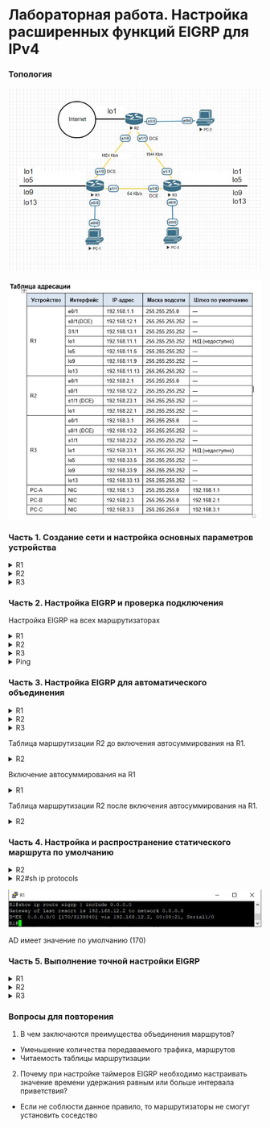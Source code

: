 # Лабораторная работа. Настройка расширенных функций EIGRP для IPv4




### Топология
![schema](work_dir/schema.JPG)

![table](work_dir/table.JPG)

### Часть 1. Создание сети и настройка основных параметров устройства

<details>
 <summary>R1</summary>

``` bash
Router>en
Router#conf t
Router(config)#host R1
R1(config)#no logging console
R1(config)#no ip domain-lookup
R1(config)#service password-encryption 
R1(config)#enable secret class
R1(config)#line console 0
R1(config-line)#password cisco
R1(config-line)#logging synchronous
R1(config-line)#login
R1(config-line)#exit
R1(config)#line vty 0 4
R1(config-line)#password cisco
R1(config-line)#logging synchronous
R1(config-line)#login
R1(config-line)#exit
R1(config)#int e0/0
R1(config-if)#ip address 192.168.1.1 255.255.255.0
R1(config-if)#no shut
R1(config)#int s1/0
R1(config-if)#ip address 192.168.12.1 255.255.255.252
R1(config-if)#clock rate 128000
R1(config-if)#no shut
R1(config)#int s1/1
R1(config-if)#ip address 192.168.13.1 255.255.255.252
R1(config-if)#no shut
R1(config-if)#end
R1#wr
Building configuration...
[OK]
```
</details>

<details>
 <summary>R2</summary>

``` bash
Router>en
Router#conf t
Router(config)#host R2
R2(config)#no logging console
R2(config)#no ip domain-lookup
R2(config)#service password-encryption 
R2(config)#enable secret class
R2(config)#line console 0
R2(config-line)#password cisco
R2(config-line)#logging synchronous
R2(config-line)#login
R2(config-line)#exit
R2(config)#line vty 0 4
R2(config-line)#password cisco
R2(config-line)#logging synchronous
R2(config-line)#login
R2(config-line)#exit
R2(config)#int e0/0
R2(config-if)#ip address 192.168.2.1 255.255.255.0
R2(config-if)#no shut
R2(config)#int s1/0
R2(config-if)#ip address 192.168.12.2 255.255.255.252
R2(config-if)#no shut
R2(config)#int s1/1
R2(config-if)#ip address 192.168.23.1 255.255.255.252
R2(config-if)#clock rate 128000
R2(config-if)#no shut
R2(config-if)#end
R2#wr
Building configuration...
[OK]
```
</details>

<details>
 <summary>R3</summary>

``` bash
Router>en
Router#conf t
Router(config)#host R3
R3(config)#no logging console
R3(config)#no ip domain-lookup
R3(config)#service password-encryption 
R3(config)#enable secret class
R3(config)#line console 0
R3(config-line)#password cisco
R3(config-line)#logging synchronous
R3(config-line)#login
R3(config-line)#exit
R3(config)#line vty 0 4
R3(config-line)#password cisco
R3(config-line)#logging synchronous
R3(config-line)#login
R3(config-line)#exit
R3(config)#int e0/0
R3(config-if)#ip address 192.168.3.1 255.255.255.0
R3(config-if)#no shut
R3(config)#int s1/0
R3(config-if)#ip address 192.168.13.2 255.255.255.252
R3(config-if)#clock rate 128000
R3(config-if)#no shut
R3(config)#int s1/1
R3(config-if)#ip address 192.168.23.2 255.255.255.252
R3(config-if)#no shut
R3(config-if)#end
R3#wr
Building configuration...
[OK]
```
</details>


### Часть 2. Настройка EIGRP и проверка подключения

Настройка EIGRP на всех маршрутизаторах
<details>
 <summary>R1</summary>

``` bash
R1#conf t
R1(config)#router eigrp 1
R1(config-router)#network 192.168.1.0 0.0.0.255
R1(config-router)#network 192.168.12.0 0.0.0.3
R1(config-router)#network 192.168.13.0 0.0.0.3
R1(config-router)#passive-int e0/0
R1(config)#exit
R1(config)#int s1/0
R1(config-if)#band 1024
R1(config-if)#int s1/1
R1(config-if)#band 64
R1(config-if)#end
R1#wr
Building configuration...
[OK]

```
</details>

<details>
 <summary>R2</summary>

``` bash
R2#conf t
R2(config)#router eigrp 1
R2(config-router)#network 192.168.2.0
R2(config-router)#network 192.168.12.0 0.0.0.3
R2(config-router)#network 192.168.23.0 0.0.0.3
R2(config-router)#passive-int e0/0
R2(config-router)#exit
R2(config)#int s1/0
R2(config-if)#band 1024
R2(config-if)#int s1/1
R2(config-if)#band 1544
R2(config-if)#end
R2#wr
Building configuration...
[OK]

```
</details>

<details>
 <summary>R3</summary>

``` bash
R3#conf t
R3(config)#router eigrp 1
R3(config-router)#network 192.168.3.0
R3(config-router)#network 192.168.13.0 0.0.0.3
R3(config-router)#network 192.168.23.0 0.0.0.3
R3(config-router)#passive-int e0/0
R3(config-router)#exit
R3(config)#int s1/0
R3(config-if)#band 64
R3(config-if)#int s1/1
R3(config-if)#band 1544
R3(config-if)#end
R3#wr
Building configuration...
[OK]

```
</details>

<details>
 <summary>Ping</summary>
 
![pc's_first_ping](work_dir/pc's_first_ping.JPG)

</details>

### Часть 3. Настройка EIGRP для автоматического объединения

<details>
 <summary>R1</summary>

``` bash
R1#conf t
R1(config)#int lo1
R1(config-if)#ip address 192.168.11.1 255.255.255.252
R1(config-if)#no shut
R1(config)#int lo5
R1(config-if)#ip address 192.168.11.5 255.255.255.252
R1(config-if)#no shut
R1(config)#int lo9
R1(config-if)#ip address 192.168.11.9 255.255.255.252
R1(config-if)#no shut
R1(config)#int lo13
R1(config-if)#ip address 192.168.11.13 255.255.255.252
R1(config-if)#no shut
R1(config-if)#exit
R1(config)#router eigrp 1
R1(config-router)#network 192.168.11.0 0.0.0.3
R1(config-router)#network 192.168.11.5 0.0.0.3
R1(config-router)#network 192.168.11.9 0.0.0.3
R1(config-router)#network 192.168.11.13 0.0.0.3
R1(config-router)#end
R1#wr
Building configuration...
[OK]
```
</details>

<details>
 <summary>R2</summary>

``` bash
R2#conf t
R2(config)#int lo1
R2(config-if)#ip address 192.168.22.1 255.255.255.252
R2(config-if)#no shut
R2(config-if)#exit
R2(config)#router eigrp 1
R2(config-router)#network 192.168.22.0 0.0.0.3
R2(config-router)#end
R2#wr
Building configuration...
[OK]
```
</details>

<details>
 <summary>R3</summary>

``` bash
R3#conf t
R3(config)#int lo1
R3(config-if)#ip address 192.168.33.1 255.255.255.252
R3(config-if)#no shut
R3(config)#int lo5
R3(config-if)#ip address 192.168.33.5 255.255.255.252
R3(config-if)#no shut
R3(config)#int lo9
R3(config-if)#ip address 192.168.33.9 255.255.255.252
R3(config-if)#no shut
R3(config)#int lo13
R3(config-if)#ip address 192.168.33.13 255.255.255.252
R3(config-if)#no shut
R3(config-if)#exit
R3(config)#router eigrp 1
R3(config-router)#network 192.168.33.0 0.0.0.3
R3(config-router)#network 192.168.33.5 0.0.0.3
R3(config-router)#network 192.168.33.9 0.0.0.3
R3(config-router)#network 192.168.33.13 0.0.0.3
R3(config-router)#end
R3#wr
Building configuration...
[OK]
```
</details>

Таблица маршрутизации R2 до включения автосуммирования на R1.

<details>
 <summary>R2</summary>
 
![R2_sh_ip_route_eigrp](work_dir/R2_sh_ip_route_eigrp.JPG)


</details>

Включение автосуммирования на R1

<details>
 <summary>R1</summary>

``` bash
R1#conf t
Enter configuration commands, one per line.  End with CNTL/Z.
R1(config)#router eigrp 1
R1(config-router)#auto-summary
R1(config-router)#end
R1#wr
Building configuration...
[OK]
```
</details>

Таблица маршрутизации R2 после включения автосуммирования на R1.

<details>
 <summary>R2</summary>
 
![R2_sh_ip_route_eigrp(auto-sum_on_R1)](work_dir/R2_sh_ip_route_eigrp(auto-sum_on_R1).JPG)


</details>

### Часть 4. Настройка и распространение статического маршрута по умолчанию

<details>
 <summary>R2</summary>

``` bash
R2#conf t
Enter configuration commands, one per line.  End with CNTL/Z.
R2(config)#ip route 0.0.0.0 0.0.0.0 lo1
R2(config)#router eigrp 1
R2(config-router)#redistribute static
R2(config-router)#end
R2#wr
Building configuration...
[OK]

```
</details>


<details>
 <summary>R2#sh ip protocols</summary>

![R2_sh_ip_prot](work_dir/R2_sh_ip_prot.JPG)

</details>

![R1_sh_ip_route_eigrp(0.0.0.0)](work_dir/R1_sh_ip_route_eigrp(0.0.0.0).JPG)

AD имеет значение по умолчанию (170)

### Часть 5. Выполнение точной настройки EIGRP

<details>
 <summary>R1</summary>

``` bash
R1#conf t
R1(config)#int s1/0
R1(config-if)#ip bandwidth-percent eigrp 1 75
R1(config)#int s1/1
R1(config-if)#ip bandwidth-percent eigrp 1 40
R1(config)#int s1/0
R1(config-if)#ip hello-interval eigrp 1 60
R1(config-if)#ip hold-time eigrp 1 180
R1(config)#int s1/1
R1(config-if)#ip hello-interval eigrp 1 60
R1(config-if)#ip hold-time eigrp 1 180
R1(config-if)#end
R1#wr
Building configuration...
[OK]

```
</details>

<details>
 <summary>R2</summary>

``` bash
R2#conf t
R2(config)#int s1/0
R2(config-if)#ip bandwidth-percent eigrp 1 75
R2(config)#int s1/0
R2(config-if)#ip hello-interval eigrp 1 60
R2(config-if)#ip hold-time eigrp 1 180
R2(config-if)#int s1/1
R2(config-if)#ip hello-interval eigrp 1 60
R2(config-if)#ip hold-time eigrp 1 180
R2(config-if)#end
R2#wr
Building configuration...
[OK]

```
</details>

<details>
 <summary>R3</summary>

``` bash
R3#conf t
R3(config)#int s1/0
R3(config-if)#ip bandwidth-percent eigrp 1 40
R3(config)#int s1/0
R3(config-if)#ip hello-interval eigrp 1 60
R3(config-if)#ip hold-time eigrp 1 180
R3(config-if)#int s1/1
R3(config-if)#ip hello-interval eigrp 1 60
R3(config-if)#ip hold-time eigrp 1 180
R3(config-if)#end
R3#wr
Building configuration...
[OK]
```
</details>

### Вопросы для повторения

1. В чем заключаются преимущества объединения маршрутов?
* Уменьшение количества передаваемого трафика, маршрутов
* Читаемость таблицы маршрутизации

2. Почему при настройке таймеров EIGRP необходимо настраивать значение времени удержания равным или больше интервала приветствия?
* Если не соблюсти данное правило, то маршрутизаторы не смогут установить соседство
